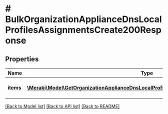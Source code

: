 # # BulkOrganizationApplianceDnsLocalProfilesAssignmentsCreate200Response

## Properties

Name | Type | Description | Notes
------------ | ------------- | ------------- | -------------
**items** | [**\Meraki\Model\GetOrganizationApplianceDnsLocalProfilesAssignments200ResponseItemsInner[]**](GetOrganizationApplianceDnsLocalProfilesAssignments200ResponseItemsInner.md) | List of local DNS profile assignment | [optional]

[[Back to Model list]](../../README.md#models) [[Back to API list]](../../README.md#endpoints) [[Back to README]](../../README.md)
